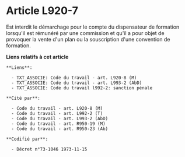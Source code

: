 # Article L920-7

Est interdit le démarchage pour le compte du dispensateur de formation lorsqu'il est rémunéré par une commission et qu'il a
pour objet de provoquer la vente d'un plan ou la souscription d'une convention de formation.

**Liens relatifs à cet article**

	**Liens**:

	  - TXT_ASSOCIE: Code du travail - art. L920-8 (M)
	  - TXT_ASSOCIE: Code du travail - art. L993-2 (AbD)
	  - TXT_ASSOCIE: Code du travail l992-2: sanction pénale

	**Cité par**:

	  - Code du travail - art. L920-8 (M)
	  - Code du travail - art. L992-2 (T)
	  - Code du travail - art. L993-2 (AbD)
	  - Code du travail - art. R950-19 (M)
	  - Code du travail - art. R950-23 (Ab)

	**Codifié par**:

	  - Décret n°73-1046 1973-11-15
